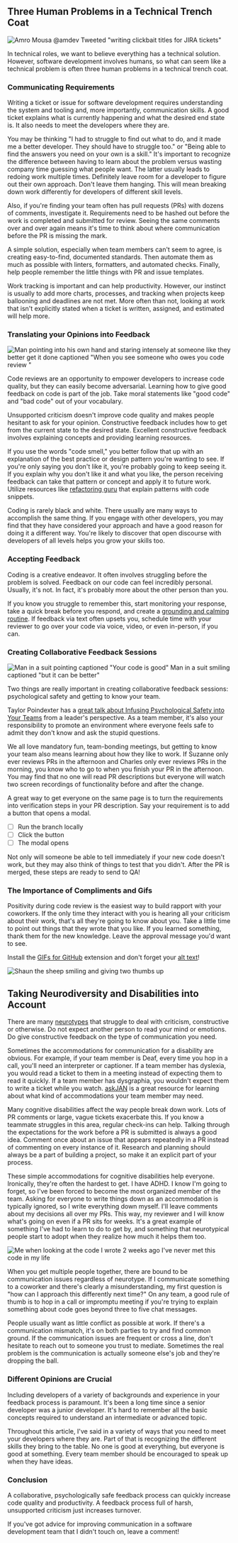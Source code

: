 ## Three Human Problems in a Technical Trench Coat

![Amro Mousa @amdev Tweeted "writing clickbait titles for JIRA tickets"](https://images.abbeyperini.com/trench-coat/clickbait-jira.jpeg)

In technical roles, we want to believe everything has a technical solution. However, software development involves humans, so what can seem like a technical problem is often three human problems in a technical trench coat.

### Communicating Requirements

Writing a ticket or issue for software development requires understanding the system and tooling and, more importantly, communication skills. A good ticket explains what is currently happening and what the desired end state is. It also needs to meet the developers where they are.

You may be thinking "I had to struggle to find out what to do, and it made me a better developer. They should have to struggle too." or "Being able to find the answers you need on your own is a skill." It's important to recognize the difference between having to learn about the problem versus wasting company time guessing what people want. The latter usually leads to redoing work multiple times. Definitely leave room for a developer to figure out their own approach. Don't leave them hanging. This will mean breaking down work differently for developers of different skill levels.

Also, if you're finding your team often has pull requests (PRs) with dozens of comments, investigate it. Requirements need to be hashed out before the work is completed and submitted for review. Seeing the same comments over and over again means it's time to think about where communication before the PR is missing the mark.

A simple solution, especially when team members can't seem to agree, is creating easy-to-find, documented standards. Then automate them as much as possible with linters, formatters, and automated checks. Finally, help people remember the little things with PR and issue templates.

Work tracking is important and can help productivity. However, our instinct is usually to add more charts, processes, and tracking when projects keep ballooning and deadlines are not met. More often than not, looking at work that isn't explicitly stated when a ticket is written, assigned, and estimated will help more.

### Translating your Opinions into Feedback

![Man pointing into his own hand and staring intensely at someone like they better get it done captioned "When you see someone who owes you code review "](https://images.abbeyperini.com/trench-coat/owed-code-review.jpg)

Code reviews are an opportunity to empower developers to increase code quality, but they can easily become adversarial. Learning how to give good feedback on code is part of the job. Take moral statements like "good code" and "bad code" out of your vocabulary.

Unsupported criticism doesn't improve code quality and makes people hesitant to ask for your opinion. Constructive feedback includes how to get from the current state to the desired state. Excellent constructive feedback involves explaining concepts and providing learning resources.

If you use the words "code smell," you better follow that up with an explanation of the best practice or design pattern you're wanting to see. If you're only saying you don't like it, you're probably going to keep seeing it. If you explain why you don't like it and what you like, the person receiving feedback can take that pattern or concept and apply it to future work. Utilize resources like [refactoring guru](https://refactoring.guru/) that explain patterns with code snippets.

Coding is rarely black and white. There usually are many ways to accomplish the same thing. If you engage with other developers, you may find that they have considered your approach and have a good reason for doing it a different way. You're likely to discover that open discourse with developers of all levels helps you grow your skills too.

### Accepting Feedback

Coding is a creative endeavor. It often involves struggling before the problem is solved. Feedback on our code can feel incredibly personal. Usually, it's not. In fact, it's probably more about the other person than you.

If you know you struggle to remember this, start monitoring your response, take a quick break before you respond, and create a [grounding and calming routine](https://www.choosingtherapy.com/grounding-techniques/). If feedback via text often upsets you, schedule time with your reviewer to go over your code via voice, video, or even in-person, if you can.

### Creating Collaborative Feedback Sessions

![Man in a suit pointing captioned "Your code is good" Man in a suit smiling captioned "but it can be better"](https://images.abbeyperini.com/trench-coat/code-good.jpeg)

Two things are really important in creating collaborative feedback sessions: psychological safety and getting to know your team.

Taylor Poindexter has a [great talk about Infusing Psychological Safety into Your Teams](https://www.youtube.com/watch?v=YW3zv4gkaAo&ab_channel=RenderATL) from a leader's perspective. As a team member, it's also your responsibility to promote an environment where everyone feels safe to admit they don't know and ask the stupid questions.

We all love mandatory fun, team-bonding meetings, but getting to know your team also means learning about how they like to work. If Suzanne only ever reviews PRs in the afternoon and Charles only ever reviews PRs in the morning, you know who to go to when you finish your PR in the afternoon. You may find that no one will read PR descriptions but everyone will watch two screen recordings of functionality before and after the change.

A great way to get everyone on the same page is to turn the requirements into verification steps in your PR description. Say your requirement is to add a button that opens a modal.

- [ ] Run the branch locally
- [ ] Click the button
- [ ] The modal opens

Not only will someone be able to tell immediately if your new code doesn't work, but they may also think of things to test that you didn't. After the PR is merged, these steps are ready to send to QA!

### The Importance of Compliments and Gifs

Positivity during code review is the easiest way to build rapport with your coworkers. If the only time they interact with you is hearing all your criticism about their work, that's all they're going to know about you. Take a little time to point out things that they wrote that you like. If you learned something, thank them for the new knowledge. Leave the approval message you'd want to see.

Install the [GIFs for GitHub](https://chromewebstore.google.com/detail/dkgjnpbipbdaoaadbdhpiokaemhlphep) extension and don't forget your [alt text](https://developer.mozilla.org/en-US/docs/Web/API/HTMLImageElement/alt)!

![Shaun the sheep smiling and giving two thumbs up](https://images.abbeyperini.com/trench-coat/shaun.gif)

## Taking Neurodiversity and Disabilities into Account

There are many [neurotypes](https://en.wikiversity.org/wiki/Neurodiversity_Movement/Section_1:_The_Basics#:~:text=A%20neurotype%20is%20the%20name,of%20wiring%2C%20hence%20the%20name.) that struggle to deal with criticism, constructive or otherwise. Do not expect another person to read your mind or emotions. Do give constructive feedback on the type of communication you need.

Sometimes the accommodations for communication for a disability are obvious. For example, if your team member is Deaf, every time you hop in a call, you'll need an interpreter or captioner. If a team member has dyslexia, you would read a ticket to them in a meeting instead of expecting them to read it quickly. If a team member has dysgraphia, you wouldn't expect them to write a ticket while you watch. [askJAN](https://askjan.org/) is a great resource for learning about what kind of accommodations your team member may need.

Many cognitive disabilities affect the way people break down work. Lots of PR comments or large, vague tickets exacerbate this. If you know a teammate struggles in this area, regular check-ins can help. Talking through the expectations for the work before a PR is submitted is always a good idea. Comment once about an issue that appears repeatedly in a PR instead of commenting on every instance of it. Research and planning should always be a part of building a project, so make it an explicit part of your process.

These simple accommodations for cognitive disabilities help everyone. Ironically, they're often the hardest to get. I have ADHD. I know I'm going to forget, so I've been forced to become the most organized member of the team. Asking for everyone to write things down as an accommodation is typically ignored, so I write everything down myself. I'll leave comments about my decisions all over my PRs. This way, my reviewer and I will know what's going on even if a PR sits for weeks. It's a great example of something I've had to learn to do to get by, and something that neurotypical people start to adopt when they realize how much it helps them too.

![Me when looking at the code I wrote 2 weeks ago I've never met this code in my life](https://images.abbeyperini.com/trench-coat/never-met.jpeg)

When you get multiple people together, there are bound to be communication issues regardless of neurotype. If I communicate something to a coworker and there's clearly a misunderstanding, my first question is "how can I approach this differently next time?" On any team, a good rule of thumb is to hop in a call or impromptu meeting if you're trying to explain something about code goes beyond three to five chat messages.

People usually want as little conflict as possible at work. If there's a communication mismatch, it's on both parties to try and find common ground. If the communication issues are frequent or cross a line, don't hesitate to reach out to someone you trust to mediate. Sometimes the real problem is the communication is actually someone else's job and they're dropping the ball.

### Different Opinions are Crucial

Including developers of a variety of backgrounds and experience in your feedback process is paramount. It's been a long time since a senior developer was a junior developer. It's hard to remember all the basic concepts required to understand an intermediate or advanced topic.

Throughout this article, I've said in a variety of ways that you need to meet your developers where they are. Part of that is recognizing the different skills they bring to the table. No one is good at everything, but everyone is good at something. Every team member should be encouraged to speak up when they have ideas.

### Conclusion

A collaborative, psychologically safe feedback process can quickly increase code quality and productivity. A feedback process full of harsh, unsupported criticism just increases turnover.

If you've got advice for improving communication in a software development team that I didn't touch on, leave a comment!
